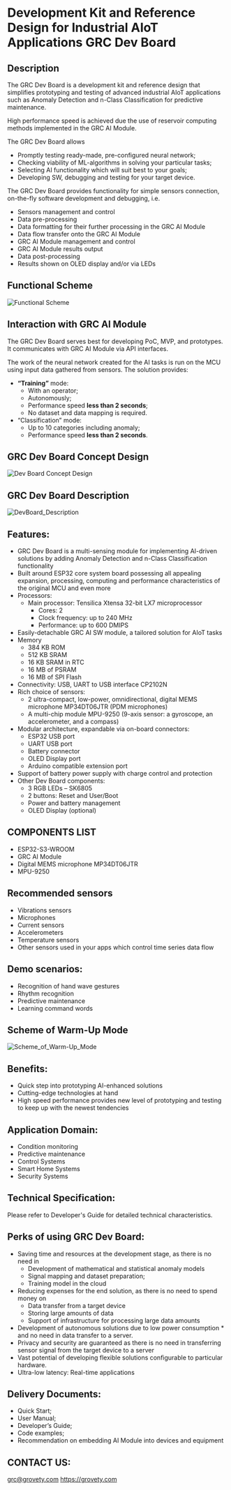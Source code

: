 # Development Kit and Reference Design for Industrial AIoT Applications GRC Dev Board
## Description
The GRC  Dev Board is a development kit and reference design that simplifies prototyping and testing of advanced industrial AIoT applications such as Anomaly Detection and n-Class Classification for predictive maintenance.

High performance speed is achieved due the use of reservoir computing methods implemented in the GRC AI Module.

The GRC Dev Board allows

* Promptly testing ready-made, pre-configured neural network;
* Checking viability of ML-algorithms in solving your particular tasks;
* Selecting AI functionality which will suit best to your goals;
* Developing SW, debugging and testing for your target device.

The GRC Dev Board provides functionality for simple sensors connection, on-the-fly software development and debugging, i.e.
* Sensors management and control
* Data pre-processing
* Data formatting for their further processing in the GRC AI Module
* Data flow transfer onto the GRC AI Module
* GRC AI Module management and control
* GRC AI Module results output
* Data post-processing
* Results shown on OLED display and/or via LEDs

## Functional Scheme

![Functional Scheme](media/DevBoard_Scheme.png)

## Interaction with GRC AI Module

The GRC Dev Board serves best for developing PoC, MVP, and prototypes. It communicates with GRC AI Module via API interfaces.

The work of the neural network created for the AI tasks is run on the MCU using input data gathered from sensors. The solution provides:​

* **“Training”** mode:​
  * With an operator;​
  * Autonomously;​
  * Performance speed **less than 2 seconds**;​
  * No dataset and data mapping is required.​
* “Classification” mode:​
  * Up to 10 categories including anomaly;​
  * Performance speed **less than 2 seconds**.​

## GRC Dev Board Concept Design
![Dev Board Concept Design](media/DevBoard_Concept_Design.png)
## GRC Dev Board Description
![DevBoard_Description](media/DevBoard_Description.png)
## Features:

* GRC Dev Board is a multi-sensing module for implementing AI-driven solutions by adding Anomaly Detection and n-Class Classification functionality
* Built around ESP32 core system board possessing all appealing expansion, processing, computing and performance characteristics of the original MCU and even more
* Processors:
	* Main processor: Tensilica Xtensa 32-bit LX7 microprocessor 
		* Cores: 2 
		* Clock frequency: up to 240 MHz
		* Performance: up to 600 DMIPS
* Easily-detachable GRC AI SW module, a tailored solution for AIoT tasks
* Memory
	* 384 KB ROM
	* 512 KB SRAM
	* 16 KB SRAM in RTC
	* 16 MB of PSRAM
	* 16 MB of SPI Flash
* Connectivity: USB, UART to USB interface CP2102N
* Rich choice of sensors:
	* 2 ultra-compact, low-power, omnidirectional, digital MEMS microphone MP34DT06JTR (PDM microphones)
	* A multi-chip module MPU-9250 (9-axis sensor: a gyroscope, an accelerometer, and a compass)
* Modular architecture, expandable via on-board connectors:
	* ESP32 USB port
	* UART USB port
	* Battery connector
	* OLED Display port
	* Arduino compatible extension port
* Support of battery power supply with charge control and protection
* Other Dev Board components:
	* 3 RGB LEDs – SK6805
	* 2 buttons: Reset and User/Boot
	* Power and battery management
	* OLED Display (optional)
## COMPONENTS LIST
* ESP32-S3-WROOM
* GRC AI Module
* Digital MEMS microphone MP34DT06JTR
* MPU-9250

## Recommended sensors
* Vibrations sensors
* Microphones
* Current sensors
* Accelerometers
* Temperature sensors
* Other sensors used in your apps which control time series data flow

## Demo scenarios:​
* Recognition of hand wave gestures​
* Rhythm recognition
* Predictive maintenance​
* Learning command words

## Scheme of Warm-Up Mode
![Scheme_of_Warm-Up_Mode](docs/media/Scheme_of_Warm-Up_Mode.png)

## Benefits:
* Quick step into prototyping AI-enhanced solutions
* Cutting-edge technologies at hand
* High speed performance provides new level of prototyping and testing to keep up with the newest tendencies

## Application Domain:
* Condition monitoring
* Predictive maintenance
* Control Systems
* Smart Home Systems
* Security Systems

## Technical Specification:
Please refer to Developer's Guide for detailed technical characteristics.

## Perks of using GRC Dev Board:
* Saving time and resources at the development stage, as there is no need in
	* Development of mathematical and statistical anomaly models
	* Signal mapping and dataset preparation;
	* Training model in the cloud
* Reducing expenses for the end solution, as there is no need to spend money on
	* Data transfer from a target device
	* Storing large amounts of data
	* Support of infrastructure for processing large data amounts
* Development of autonomous solutions due to low power consumption * and no need in data transfer to a server.
* Privacy and security are guaranteed as there is no need in transferring sensor signal from the target device to a server
* Vast potential of developing flexible solutions configurable to particular hardware.
* Ultra-low latency: Real-time applications

## Delivery Documents: ​
* Quick Start;​
* User Manual;​
* Developer’s Guide;​
* Code examples;​
* Recommendation on embedding AI Module into devices and equipment

## CONTACT US:
grc@grovety.com
https://grovety.com 



